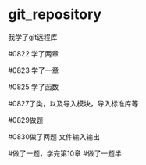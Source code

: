# git_repository
我学了git远程库

#0822 学了两章

#0823 学了一章

#0825 学了函数

#0827了类，以及导入模块，导入标准库等

#0829做题

#0830做了两题
文件输入输出

#做了一题，学完第10章
#做了一题半
